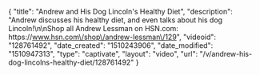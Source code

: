 {
    "title": "Andrew and His Dog Lincoln's Healthy Diet",
    "description": "Andrew discusses his healthy diet, and even talks about his dog Lincoln!\n\nShop all Andrew Lessman on HSN.com: https:\/\/www.hsn.com\/shop\/andrew-lessman\/129",
    "videoid": "128761492",
    "date_created": "1510243906",
    "date_modified": "1510947313",
    "type": "captivate",
    "layout": "video",
    "url": "\/v\/andrew-his-dog-lincolns-healthy-diet\/128761492"
}